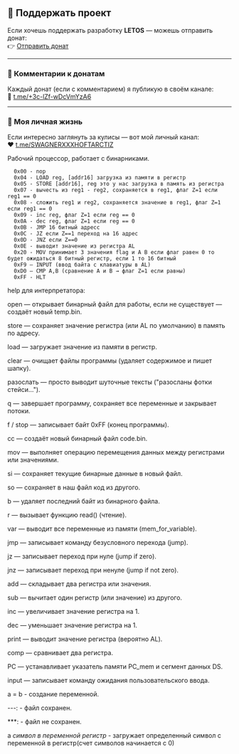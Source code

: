 ## 💸 Поддержать проект

Если хочешь поддержать разработку **LETOS** — можешь отправить донат:  
👉 [Отправить донат](https://t.me/send?start=IVx2Bdjsc4ma)

---

### 💬 Комментарии к донатам
Каждый донат (если с комментарием) я публикую в своём канале:  
📢 [t.me/+3c-lZf-wDcVmYzA6](https://t.me/+3c-lZf-wDcVmYzA6)

---

### 🧠 Моя личная жизнь
Если интересно заглянуть за кулисы — вот мой личный канал:  
❤️ [t.me/SWAGNERXXXHOFTARCTIZ](https://t.me/SWAGNERXXXHOFTARCTIZ)

Рабочий процессор, работает с бинарниками.

      0x00 - nop
      0x04 - LOAD reg, [addr16] загрузка из памяти в регистр
      0x05 - STORE [addr16], reg это у нас загрузка в память из регистра
      0х07 - вычесть из reg1 - reg2, сохраняется в reg1, флаг Z=1 если reg1 == 0
      0х08 - сложить reg1 и reg2, сохраняется значение в reg1, флаг Z=1 если reg1 == 0
      0х09 - inc reg, флаг Z=1 если reg == 0
      0x0A - dec reg, флаг Z=1 если reg == 0
      0x0B - JMP 16 битный адресс
      0х0С - JZ если Z==1 переход на 16 адрес
      0х0D - JNZ если Z==0
      0x0E - выводит значение из регистра АL
      0x20 - MOV принимает 3 значения flag и A B если флаг равен 0 то будет ожидаться 8 битный регистр, если 1 то 16 битный
      0xF9 – INPUT (ввод байта с клавиатуры в AL)
      0xD0 – CMP A,B (сравнение A и B → флаг Z=1 если равны)
      0хFF - HLT

help для интерпретатора:

open — открывает бинарный файл для работы, если не существует — создаёт новый temp.bin.

store — сохраняет значение регистра (или AL по умолчанию) в память по адресу.

load — загружает значение из памяти в регистр.

clear — очищает файлы программы (удаляет содержимое и пишет шапку).

разослать — просто выводит шуточные тексты ("разосланы фотки стейси...").

q — завершает программу, сохраняет все переменные и закрывает потоки.

f / stop — записывает байт 0xFF (конец программы).

cc — создаёт новый бинарный файл code.bin.

mov — выполняет операцию перемещения данных между регистрами или значениями.

si — сохраняет текущие бинарные данные в новый файл.

so — сохраняет в наш файл код из другого.

b — удаляет последний байт из бинарного файла.

r — вызывает функцию read() (чтение).

var — выводит все переменные из памяти (mem_for_variable).

jmp — записывает команду безусловного перехода (jump).

jz — записывает переход при нуле (jump if zero).

jnz — записывает переход при ненуле (jump if not zero).

add — складывает два регистра или значения.

sub — вычитает один регистр (или значение) из другого.

inc — увеличивает значение регистра на 1.

dec — уменьшает значение регистра на 1.

print — выводит значение регистра (вероятно AL).

comp — сравнивает два регистра.

PC — устанавливает указатель памяти PC_mem и сегмент данных DS.

input — записывает команду ожидания пользовательского ввода.

a = b - создание переменной.

---: - файл сохранен.

***: - файл не сохранен.

a *символ в переменной* *регистр* - загружает определенный символ с переменной в регистр(счет символов начинается с 0)
